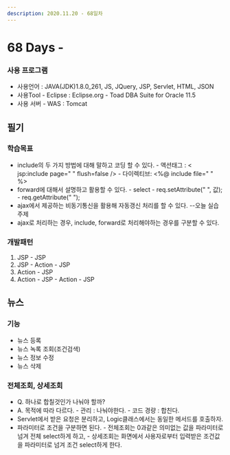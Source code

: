 ```yaml
---
description: 2020.11.20 - 68일차
---
```


# 68 Days -

### 사용 프로그램

* 사용언어 : JAVA\(JDK\)1.8.0\_261, JS, JQuery, JSP, Servlet, HTML, JSON
* 사용Tool  - Eclipse : Eclipse.org - Toad DBA Suite for Oracle 11.5
* 사용 서버 - WAS : Tomcat

## 필기

### 학습목표

* include의 두 가지 방법에 대해 말하고 코딩 할 수 있다. - 액션태그 : &lt; jsp:include page=" " flush=false /&gt; - 다이렉티브: &lt;%@ include file=" " %&gt;
* forward에 대해서 설명하고 활용할 수 있다. - select - req.setAttribute\(" ", 값\); - req.getAttribute\(" "\);
* ajax에서 제공하는 비동기통신을 활용해 자동갱신 처리를 할 수 있다. --오늘 실습주제
* ajax로 처리하는 경우, include, forward로 처리해야하는 경우를 구분할 수 있다.

### 개발패턴

1. JSP - JSP
2. JSP - Action - JSP
3. Action - JSP
4. Action - JSP - Action - JSP

## 뉴스

### 기능

* 뉴스 등록
* 뉴스 녹록 조회\(조건검색\)
* 뉴스 정보 수정
* 뉴스 삭제

### 전체조회, 상세조회

* Q. 하나로 합칠것인가 나눠야 할까?
* A. 목적에 따라 다르다. - 관리 : 나눠야한다. - 코드 경량 : 합친다.
* Servlet에서 받은 요청은 분리하고, Logic클래스에서는 동일한 메서드를 호출하자.
* 파라미터로 조건을 구분하면 된다. - 전체조회는 0과같은 의미없는 값을 파라미터로 넘겨 전체 select하게 하고, - 상세조회는 화면에서 사용자로부터 입력받은 조건값을 파라미터로 넘겨 조건 select하게 한다.

